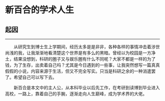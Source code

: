 # 新百合的学术人生
## 起因
***
&emsp;&emsp;从研究生到博士生上学期间，经历太多是是非非，各种各样的事情冲击着涉世尚浅的我，让我渐渐地看清楚这个世界是有多么的黑暗。曾经以为校园是一方净土，结果没想到，科研的圈子又与娱乐圈有什么不同呢？大家不都是一样的为了钱，为了生存，出卖着自己吗？尤其是今日遇到的一些事，让我突然想写一篇真真假假的小说，内容来源于生活，但又不完全写实。只当是科研之余的一种消遣罢了。希望自己可以写下去。&#8195;
  
&emsp;&emsp;新百合是本文中的主人公，从本科毕业以后先工作，在考研到读博到毕业进入高校，一路上，靠着自己的手腕，逐渐走向人生巅峰，成为学术界的大佬。
